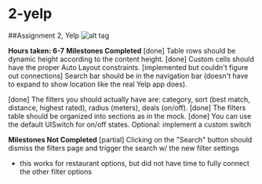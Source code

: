 # 2-yelp

##Assignment 2, Yelp
![alt tag](https://github.com/vizhang/2-yelp/blob/master/2-yelp.gif)

**Hours taken: 6-7**
**Milestones Completed**
[done] Table rows should be dynamic height according to the content height.
[done] Custom cells should have the proper Auto Layout constraints.
[implemented but couldn't figure out connections] Search bar should be in the navigation bar (doesn't have to expand to show location like the real Yelp app does).

[done] The filters you should actually have are: category, sort (best match, distance, highest rated), radius (meters), deals (on/off).
[done] The filters table should be organized into sections as in the mock.
[done] You can use the default UISwitch for on/off states. Optional: implement a custom switch

**Milestones Not Completed**
[partial] Clicking on the "Search" button should dismiss the filters page and trigger the search w/ the new filter settings
 - this works for restaurant options, but did not have time to fully connect the other filter options
